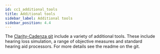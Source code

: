```yaml
---
id: cc1_additional_tools
title: Additional tools
sidebar_label: Additional tools
sidebar_position: 4.4
---
```


The [Clarity-Cadenza git](https://github.com/claritychallenge/clarity) include a variety of additional tools. These include hearing loss simulation, a range of objective measures and standard hearing aid processors. For more details see the readme on the git.


<!--
## Car noise generator

This software generates car noise, using the car speed as input. This is provided so that entrants can generate additional samples of car noise. The system should not use the car noise signal itself to perform noise cancellation, only the metadata on car speed.

More details coming soon!


## Sample selection from track

This software selects a 10-second sample from a random point in a track. This is how samples will be selected from the evaluation data set for perceptual evaluation by the listener panel.

More details coming soon! 

[LINK HERE] -->


